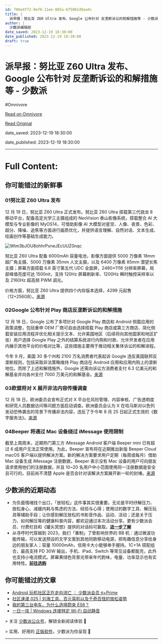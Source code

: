 ```yaml
---
id: f06e4f72-9ef0-11ee-885a-6f5081d9aa4c
title: |
  派早报：努比亚 Z60 Ultra 发布、Google 公布针对 反垄断诉讼的和解措施等 - 少数派
author: |
  少数派编辑部
date_saved: 2023-12-19 18:30:00
date_published: 2023-12-19 18:30:00
draft: true
---
```


# 派早报：努比亚 Z60 Ultra 发布、Google 公布针对 反垄断诉讼的和解措施等 - 少数派
#Omnivore

[Read on Omnivore](https://omnivore.app/me/z-60-ultra-google-18c85801ff0)

[Read Original](https://sspai.com/post/85200)

date_saved: 2023-12-19 18:30:00

date_published: 2023-12-19 18:30:00

--- 

# Full Content: 

## 你可能错过的新鲜事

### 01努比亚 Z60 Ultra 发布

12 月 19 日，努比亚 Z60 Ultra 正式发布。努比亚 Z60 Ultra 搭载第三代骁龙 8 移动平台，配备高定光学三主摄组成的 NeoVision 泰山影像系统，搭载整合 AI 大模型与专业影像的 MyOS14，可借助影像 AI 大模型对星空、人像、夜景、色彩、超分、降噪、追焦等方面进行画质优化，并提供语言理解、自然对话、文本生成、绘画创作等基础生成能力。

![Wtm3bJOU8ohhrPxneJEcUUZ0nqc](https://proxy-prod.omnivore-image-cache.app/0x0,s7bOYzLt6_up70IJt7INYPSmGDbSc7uvjhetIVZxNSzU/https://cdn.sspai.com/editor/u_/cm0tof5b34t99sabsjm0?imageView2/2/w/1120/q/90/interlace/1/ignore-error/1)

努比亚 Z60 Ultra 配备 6000mAh 容量电池，影像方面提供 5000 万像素 18mm 超广角主摄、5000 万像素 35mm 人文主摄，以及 6400 万像素 85mm 潜望长焦主摄；屏幕方面搭载 6.8 英寸第五代 UDC 全面屏，2480×1116 分辨率屏幕，局部峰值亮度可达 1500nit，支持 120Hz 屏幕刷新率、1200Hz 瞬时触控采样率以及 2160Hz 超高频 PWM 调光。

价格方面，努比亚 Z60 Ultra 提供四个内存版本选择，4299 元起售（12+256GB）。[来源](https://sspai.com/link?target=https%3A%2F%2Fwww.eet-china.com%2Fmp%2Fa275893.html)

### 02Google 公布针对 Play 商店反垄断诉讼的和解措施

12 月 18 日，Google 公布了多项针对 Google Play 商店和 Android 侧载应用的政策调整，包括重申 OEM 厂商可自由选择搭载 Play 商店或第三方商店、简化侧载安装应用流程并优化相关提示文本、允许美国地区（后续将向其他国家和地区扩张）用户选择 Google Play 之外的结算系统进行内购和付款、允许开发者在应用内展示其他平台的价格对比等，这些措施主要用于推动相关集体诉讼的和解进程。

今年 9 月，美国 30 多个州和 2100 万名消费者代表起诉 Google 违反美国联邦反垄断规则，包括采取非法策略维持 Play 商店在 Android 应用和应用内购上的垄断地位。而除了上述和解措施外，Google 还需向诉讼方消费者支付 6.3 亿美元的和解基金并向各州支付 7000 万美元的和解基金。[来源](https://sspai.com/link?target=https%3A%2F%2Fblog.google%2Foutreach-initiatives%2Fpublic-policy%2Freaffirming-choice-and-openness-on-android-and-google-play%2F)

### 03欧盟将对 X 展开非法内容传播调查

12 月 18 日，欧洲委员会宣布正式对 X 平台在风险管理、内容审核、广告透明度和研究人员数据访问等问题方面启动调查。欧洲委员会认为 X 在哈马斯对以色列发动恐怖袭击的背景下传播非法内容，违反了于今年 8 月 25 日起正式生效的《数字服务法》。[来源](https://sspai.com/link?target=https%3A%2F%2Fec.europa.eu%2Fcommission%2Fpresscorner%2Fdetail%2Fen%2FIP%5F23%5F6709)

### 04Beeper 将通过 Mac 设备绕过 iMessage 使用限制

截至上周周末，近期热门第三方 iMessage Android 客户端 Beeper mini 已有超过 6 成用户无法正常使用。为此，Beeper 宣布将在近期推出新版 Beeper Cloud macOS 客户端以提供解决方案。新的解决方案要求用户定期（每周或每月）借助 Mac 设备生成 iMessage 注册数据，Beeper 表示没有 Mac 设备的用户可向朋友请求使用他们的注册数据，并且 10\~20 名用户中小范围使用同一注册数据是安全且可行的。目前尚不清楚 Apple 是否会针对该解决方案展开新一轮的封堵。[来源](https://sspai.com/link?target=https%3A%2F%2F9to5google.com%2F2023%2F12%2F19%2Fbeeper-imessage-android-mac%2F)

## 少数派的近期动态

* 为负面情绪找个出口，「放轻松」这件事其实很重要。无论是平时纾解压力、放松身心、减缓内耗与焦虑的方法、经验与心得；使用过的数字工具、解压玩具等辅助手段；让你感到解压放松的书影音作品、运动、活动；还是关于压力、如何解压等的健康科普内容，都欢迎通过本次活动分享。更有少数派会员、付费栏目和《罐头冥想》提供的对话码可赢取。[**进一步了解**](https://sspai.com/post/84979)
* 从寻呼时代穿越到 2023，我们「重制」了曾影响世界的 BB 机：通过微波功能传输，可以发送预设的文字文案到其他同款移动电源，把有趣信息分享给身边的朋友家人；容量 10000mAh，信用卡大小能够单手握持。1C+1A 搭配组合，最高支持 PD 30W 输出，手机、iPad、Switch 等常见设备都能充，此外也支持小电流模式。屏幕黄绿色背景光带来年代韵味，电量、功率显示也有实用特性。[**前往选购**](https://sspai.com/post/85047)

## 你可能错过的文章

* [Android 玩机社区正在走向消亡 ｜ 少数派会员 π+Prime](https://sspai.com/prime/story/play-integrity-and-the-demise-of-the-android-mod-community)
* [社区速递 025 | 刘海工具、百元耳机以及千奇百怪的放松姿势](https://sspai.com/post/85179)
* [我的第三台电车，为什么选择蔚来 ES6？](https://sspai.com/post/85055)
* [一日一技 | Windows 连接特定 Wi-Fi 自动静音](https://sspai.com/post/84576)

\> 关注 [少数派公众号](https://sspai.com/s/J71e)，解锁全新阅读体验 📰

\> 实用、好用的 [正版软件](https://sspai.com/mall)，少数派为你呈现 🚀

---

